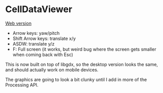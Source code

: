 # CellDataViewer

[Web version](dist)

* Arrow keys: yaw/pitch  
* Shift Arrow keys: translate x/y  
* ASDW: translate y/z
* F: Full screen (it works, but weird bug where the screen gets smaller when coming back with Esc)

This is now built on top of libgdx, so the desktop version looks the same, and
should actually work on mobile devices.

The graphics are going to look a bit clunky until I add in more of the Processing API.

